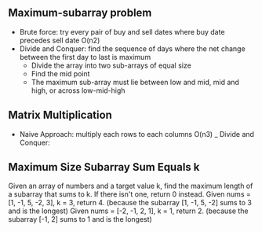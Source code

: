 ## Maximum-subarray problem
- Brute force: try every pair of buy and sell dates where buy
date precedes sell date O(n2)
- Divide and Conquer: find the sequence of days where the 
net change between the first day to last is maximum
    - Divide the array into two sub-arrays of equal size
    - Find the mid point
    - The maximum sub-array must lie between low and mid, mid and high, or
    across low-mid-high
    
 ## Matrix Multiplication
 - Naive Approach: multiply each rows to each columns O(n3)
 _ Divide and Conquer:
 
 ## Maximum Size Subarray Sum Equals k
 Given an array of numbers and a target value k, find the maximum length of a subarray
  that sums to k. If there isn't one, return 0 instead.
  Given nums = [1, -1, 5, -2, 3], k = 3, return 4. (because the subarray [1, -1, 5, -2] sums to 3 and is the longest)
  Given nums = [-2, -1, 2, 1], k = 1, return 2. (because the subarray [-1, 2] sums to 1 and is the longest)

